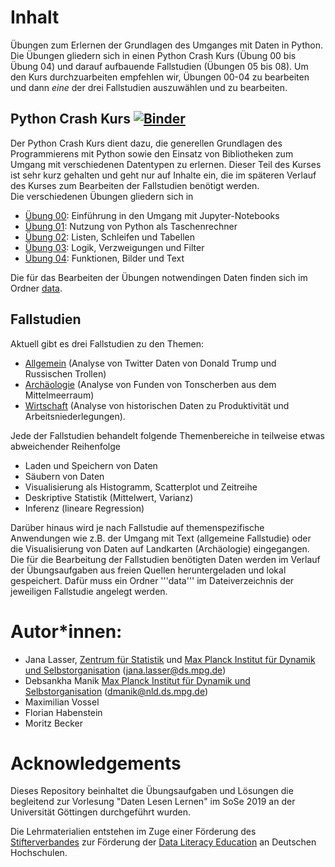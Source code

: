 # Inhalt
Übungen zum Erlernen der Grundlagen des Umganges mit Daten in Python. Die Übungen gliedern sich in einen Python Crash Kurs (Übung 00  bis Übung 04) und darauf aufbauende Fallstudien (Übungen 05 bis 08). Um den Kurs durchzuarbeiten empfehlen wir, Übungen 00-04 zu bearbeiten und dann _eine_ der drei Fallstudien auszuwählen und zu bearbeiten.

## Python Crash Kurs [![Binder](https://mybinder.org/badge_logo.svg)](https://mybinder.org/v2/gh/Daten-Lesen-Lernen/daten-lesen-lernen-lecture/master)
Der Python Crash Kurs dient dazu, die generellen Grundlagen des Programmierens mit Python sowie den Einsatz von Bibliotheken zum Umgang mit verschiedenen Datentypen zu erlernen. Dieser Teil des Kurses ist sehr kurz gehalten und geht nur auf Inhalte ein, die im späteren Verlauf des Kurses zum Bearbeiten der Fallstudien benötigt werden.  
Die verschiedenen Übungen gliedern sich in
* [Übung 00](https://github.com/Daten-Lesen-Lernen/daten-lesen-lernen-lecture/tree/master/00_uebung): Einführung in den Umgang mit Jupyter-Notebooks
* [Übung 01](https://github.com/Daten-Lesen-Lernen/daten-lesen-lernen-lecture/tree/master/01_uebung): Nutzung von Python als Taschenrechner
* [Übung 02](https://github.com/Daten-Lesen-Lernen/daten-lesen-lernen-lecture/tree/master/02_uebung): Listen, Schleifen und Tabellen
* [Übung 03](https://github.com/Daten-Lesen-Lernen/daten-lesen-lernen-lecture/tree/master/03_uebung): Logik, Verzweigungen und Filter
* [Übung 04](https://github.com/Daten-Lesen-Lernen/daten-lesen-lernen-lecture/tree/master/04_uebung): Funktionen, Bilder und Text

Die für das Bearbeiten der Übungen notwendingen Daten finden sich im Ordner [data](https://github.com/Daten-Lesen-Lernen/daten-lesen-lernen-lecture/tree/master/data).

## Fallstudien
Aktuell gibt es drei Fallstudien zu den Themen:
* [Allgemein](https://github.com/Daten-Lesen-Lernen/daten-lesen-lernen-lecture/tree/master/case-study-allgemein) (Analyse von Twitter Daten von Donald Trump und Russischen Trollen)
* [Archäologie](https://github.com/Daten-Lesen-Lernen/daten-lesen-lernen-lecture/tree/master/case-study-archaeologie) (Analyse von Funden von Tonscherben aus dem Mittelmeerraum)
* [Wirtschaft](https://github.com/Daten-Lesen-Lernen/daten-lesen-lernen-lecture/tree/master/case-study-wirtschaftswissenschaften) (Analyse von historischen Daten zu Produktivität und Arbeitsniederlegungen).  

Jede der Fallstudien behandelt folgende Themenbereiche in teilweise etwas abweichender Reihenfolge
* Laden und Speichern von Daten
* Säubern von Daten
* Visualisierung als Histogramm, Scatterplot und Zeitreihe
* Deskriptive Statistik (Mittelwert, Varianz)
* Inferenz (lineare Regression)

Darüber hinaus wird je nach Fallstudie auf themenspezifische Anwendungen wie z.B. der Umgang mit Text (allgemeine Fallstudie) oder die Visualisierung von Daten auf Landkarten (Archäologie) eingegangen. 
Die für die Bearbeitung der Fallstudien benötigten Daten werden im Verlauf der Übungsaufgaben aus freien Quellen heruntergeladen und lokal gespeichert. Dafür muss ein Ordner '''data''' im Dateiverzeichnis der jeweiligen Fallstudie angelegt werden.

# Autor\*innen: 
* Jana Lasser, [Zentrum für Statistik](https://www.uni-goettingen.de/de/zentrum+f%C3%BCr+statistik+%28zfs%29/54578.html) und [Max Planck Institut für Dynamik und Selbstorganisation](https://www.ds.mpg.de/) (jana.lasser@ds.mpg.de)
* Debsankha Manik [Max Planck Institut für Dynamik und Selbstorganisation](https://www.ds.mpg.de/) (dmanik@nld.ds.mpg.de)
* Maximilian Vossel
* Florian Habenstein
* Moritz Becker

# Acknowledgements
Dieses Repository beinhaltet die Übungsaufgaben und Lösungen die begleitend zur Vorlesung "Daten Lesen Lernen" im SoSe 2019 an der Universität Göttingen durchgeführt wurden.

Die Lehrmaterialien entstehen im Zuge einer Förderung des [Stifterverbandes](https://www.stifterverband.org) zur Förderung der [Data Literacy Education](https://www.stifterverband.org/data-literacy-education) an Deutschen Hochschulen.



